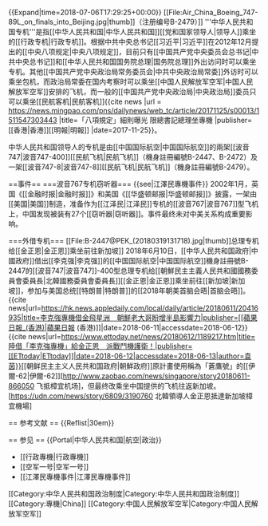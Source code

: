 {{Expand|time=2018-07-06T17:29:25+00:00}}<!-- 缺早期发展、历史、人员配置等 -->
[[File:Air_China_Boeing_747-89L_on_finals_into_Beijing.jpg|thumb]]（注册编号B-2479）]]
'''中华人民共和国专机'''是指[[中华人民共和国|中华人民共和国]][[党和国家领导人|领导人]]乘坐的[[行政专机|行政专机]]。根据中共中央总书记[[习近平|习近平]]在2012年12月提出的[[中央八项规定|中央八项规定]]，目前只有[[中国共产党中央委员会总书记|中共中央总书记]]和[[中华人民共和国国务院总理|国务院总理]]外出访问时可以乘坐专机。其他[[中国共产党中央政治局常务委员会|中共中央政治局常委]]外访时可以乘坐包机，而政治局常委在国内考察时可以乘坐[[中国人民解放军空军|中国人民解放军空军]]安排的飞机，而一般的[[中国共产党中央政治局|中央政治局]]委员只可以乘坐[[民航客机|民航客机]]<ref>{{cite news |url = https://news.mingpao.com/pns/dailynews/web_tc/article/20171125/s00013/1511547303443 |title=「八項規定」細則曝光 限總書記總理坐專機 |publisher=[[香港|香港]][[明報|明報]] |date=2017-11-25}}</ref>。

中华人民共和国领导人的专机是由[[中国国际航空|中国国际航空]]的兩架[[波音747|波音747-400]][[民航飞机|民航飞机]]（機身註冊編號B-2447、B-2472）及一架[[波音747-8|波音747-8]][[民航飞机|民航飞机]]（機身註冊編號B-2479）。

==事件==
===波音767专机窃听器===
{{see|江澤民專機事件}}
2002年1月，英国《[[金融时报|金融时报]]》和美国《[[华盛顿邮报|华盛顿邮报]]》披露，一架由[[美国|美国]]制造，准备作为[[江泽民|江泽民]]专机的[[波音767|波音767]]型飞机上，中国发现被装有27个[[窃听器|窃听器]]。事件最终未对中美关系构成重要影响。

===外借专机===
[[File:B-2447@PEK_(20180319131718).jpg|thumb]]总理专机给[[金正恩|金正恩]]乘坐前往新加坡]]
2018年6月10日，[[中华人民共和国政府|中國政府]]借出[[李克强|李克强]]的[[中国国际航空|中国国际航空]]機身註冊號B-2447的[[波音747|波音747]]-400型总理专机给[[朝鮮民主主義人民共和國國務委員會委員長|北韓國務委員會委員長]][[金正恩|金正恩]]乘坐前往[[新加坡|新加坡]]，参加与美国总统[[特朗普|特朗普]]的[[2018年朝美首脑会晤|首脑会晤]]。<ref>{{cite news|url=https://hk.news.appledaily.com/local/daily/article/20180611/20416935|title=李克強專機借金飛星洲　朝鮮老大哥盼增半島影響力|publisher=[[蘋果日報_(香港)|蘋果日報 (香港)]]|date=2018-06-11|accessdate=2018-06-12}}</ref><ref>{{cite news|url=https://www.ettoday.net/news/20180612/1189217.htm|title=陸借「李克強專機」給金正恩　派戰鬥機護衛！|publisher=[[ETtoday|ETtoday]]|date=2018-06-12|accessdate=2018-06-13|author=袁茵}}</ref>[[朝鲜民主主义人民共和国政府|朝鮮政府]]原計畫使用稱為「蒼鷹號」的[[伊爾-62|伊爾-62]]<ref>[http://www.zaobao.com/news/singapore/story20180611-866050 飞抵樟宜机场]</ref>，但最终改乘坐中国提供的飞机往返新加坡。<ref>[https://udn.com/news/story/6809/3190760 北韓領導人金正恩抵達新加坡樟宜機場]</ref>

== 参考文献 ==
{{Reflist|30em}}

== 参见 ==
{{Portal|中华人民共和国|航空|政治}}
* [[行政專機|行政專機]]
* [[空军一号|空军一号]]
* [[江澤民專機事件|江澤民專機事件]]

[[Category:中华人民共和国政治制度|Category:中华人民共和国政治制度]]
[[Category:專機|China]]
[[Category:中国人民解放军空军|Category:中国人民解放军空军]]